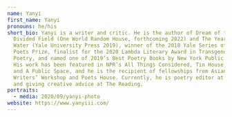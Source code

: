 ```yaml
---
name: Yanyi
first_name: Yanyi
pronouns: he/his
short_bio: Yanyi is a writer and critic. He is the author of Dream of the
  Divided Field (One World Random House, forthcoming 2022) and The Year of Blue
  Water (Yale University Press 2019), winner of the 2018 Yale Series of Younger
  Poets Prize, finalist for the 2020 Lambda Literary Award in Transgender
  Poetry, and named one of 2019’s Best Poetry Books by New York Public Library.
  His work has been featured in NPR’s All Things Considered, Tin House, Granta,
  and A Public Space, and he is the recipient of fellowships from Asian American
  Writers’ Workshop and Poets House. Currently, he is poetry editor at Foundry
  and giving creative advice at The Reading.
portraits:
  - media: 2020/09/yanyi-photo
website: https://www.yanyiii.com/
---
```

